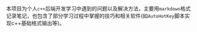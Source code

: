 本项目为个人`c++`后端开发学习中遇到的问题以及解决方法，主要用`markdown`格式记录笔记，也包含了部分学习过程中掌握的技巧和相关软件(如`AutoHotKey`脚本实现c++基础格式输出等)。